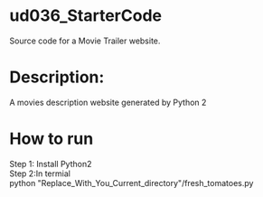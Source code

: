 # ud036_StarterCode
Source code for a Movie Trailer website.
# Description:
A movies description website generated by Python 2
# How to run
Step 1: Install Python2<br />
Step 2:In termial<br />
   python "Replace_With_You_Current_directory"/fresh_tomatoes.py
